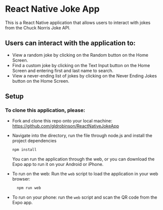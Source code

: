 # React Native Joke App

This is a React Native application that allows users to interact with jokes from the Chuck Norris Joke API.

## Users can interact with the application to:

- View a random joke by clicking on the Random button on the Home Screen.
- Find a custom joke by clicking on the Text Input button on the Home Screen and entering first and last name to search.
- View a never-ending list of jokes by clicking on the Never Ending Jokes button on the Home Screen.

## Setup

### To clone this application, please:

- Fork and clone this repo onto your local machine: https://github.com/gldrobinson/ReactNativeJokeApp
- Navigate into the directory, run the file through node.js and install the project dependencies

  ```sh
  npm install
  ```

  You can run the application through the web, or you can download the Expo app to run it on your Android or iPhone.

- To run on the web: Run the `web` script to load the application in your web browser:

  ```sh
    npm run web
  ```

- To run on your phone: run the `web` script and scan the QR code from the Expo app.
